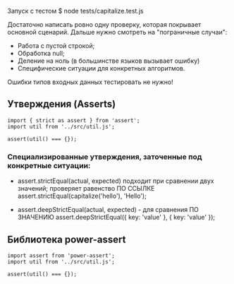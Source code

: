 Запуск с тестом  $ node tests/capitalize.test.js

Достаточно написать ровно одну проверку, которая покрывает основной сценарий.
Дальше нужно смотреть на "пограничные случаи":
 - Работа с пустой строкой;
  - Обработка null;
  - Деление на ноль (в большинстве языков вызывает ошибку)
 - Специфические ситуации для конкретных алгоритмов.

Ошибки типов входных данных тестировать не нужно!

## Утверждения (Asserts)
```
import { strict as assert } from 'assert';
import util from '../src/util.js';

assert(util() === {});
```

### Специализированные утверждения, заточенные под конкретные ситуации:
- assert.strictEqual(actual, expected)
  подходит при сравнении двух значений; проверяет равенство ПО ССЫЛКЕ
  assert.strictEqual(capitalize('hello'), 'Hello');

- assert.deepStrictEqual(actual, expected) - для сравнения ПО ЗНАЧЕНИЮ
  assert.deepStrictEqual({ key: 'value' }, { key: 'value' });

## Библиотека power-assert
```
import assert from 'power-assert';
import util from '../src/util.js';

assert(util() === {});
```
